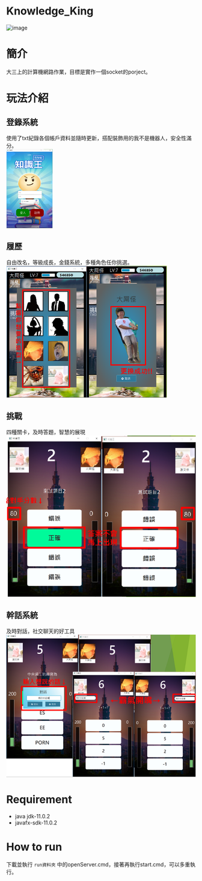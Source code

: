 # **Knowledge_King**
![image](https://static.newmobilelife.com/wp-content/uploads/2017/06/quiz1.jpg)
# **簡介**  
大三上的計算機網路作業，目標是實作一個socket的porject。
# **玩法介紹**  
## **登錄系統** 
使用了txt紀錄各個帳戶資料並隨時更新，搭配裝飾用的我不是機器人，安全性滿分。  
![image](https://github.com/sox410739/Knowledge_King/blob/main/1.png)
## **履歷**
自由改名，等級成長，金錢系統，多種角色任你挑選。
![image](https://github.com/sox410739/Knowledge_King/blob/main/2.png)
## **挑戰**
四種關卡，及時答題，智慧的展現
![image](https://github.com/sox410739/Knowledge_King/blob/main/3.png)
## **幹話系統**
及時對話，社交聊天的好工具
![image](https://github.com/sox410739/Knowledge_King/blob/main/4.png)
# **Requirement**
* java jdk-11.0.2
* javafx-sdk-11.0.2
# **How to run**
下載並執行 `run資料夾` 中的openServer.cmd，接著再執行start.cmd，可以多重執行。

